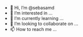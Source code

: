 - 👋 Hi, I’m @sebasamd
- 👀 I’m interested in ...
- 🌱 I’m currently learning ...
- 💞️ I’m looking to collaborate on ...
- 📫 How to reach me ...

<!---
sebasamd/sebasamd is a ✨ special ✨ repository because its `README.md` (this file) appears on your GitHub profile.
You can click the Preview link to take a look at your changes.
--->
